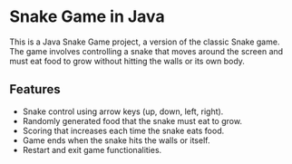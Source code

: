 # Snake Game in Java

This is a Java Snake Game project, a version of the classic Snake game. The game involves controlling a snake that moves around the screen and must eat food to grow without hitting the walls or its own body.

## Features

- Snake control using arrow keys (up, down, left, right).
- Randomly generated food that the snake must eat to grow.
- Scoring that increases each time the snake eats food.
- Game ends when the snake hits the walls or itself.
- Restart and exit game functionalities.







